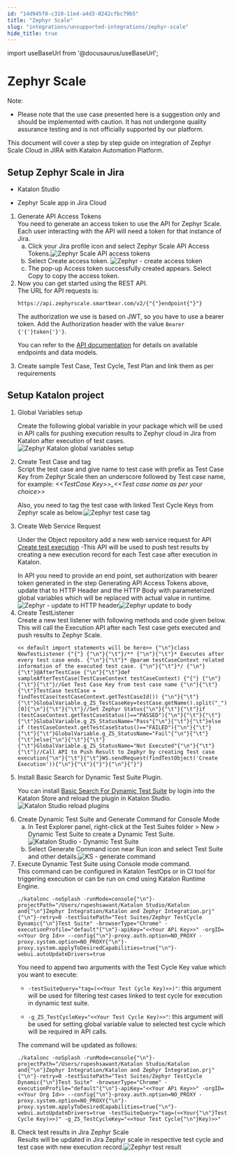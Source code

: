 ```yaml
---
id: "14d945f0-c310-11ed-a4d3-0242cfbc79b5"
title: "Zephyr Scale"
slug: "integrations/unsupported-integrations/zephyr-scale"
hide_title: true
---
```

import useBaseUrl from '@docusaurus/useBaseUrl';


# <a id="concept-9550" class="anchor_top_offset"/><a id="ariaid-title1" class="anchor_top_offset"/>Zephyr Scale

<div xmlns="http://www.w3.org/1999/xhtml" className="note note note_note"><span className="note__title">Note:</span> <ul className="ul"><li className="li"><p className="p">Please note that the use case presented here is a suggestion only and should be implemented with caution. It has not undergone quality assurance testing and is not officially supported by our platform. </p></li></ul></div>
<p xmlns="http://www.w3.org/1999/xhtml" className="p">This document will cover a step by step guide on integration of Zephyr Scale Cloud in JIRA with Katalon Automation Platform.</p> 

## <a id="task-5778" class="anchor_top_offset"/>Setup Zephyr Scale in Jira

<div xmlns="http://www.w3.org/1999/xhtml" className="section prereq p"><ul className="ul"><li className="li"><p className="p">Katalon Studio </p></li><li className="li"><p className="p">Zephyr Scale app in Jira Cloud</p></li></ul></div>
<ol xmlns="http://www.w3.org/1999/xhtml" className="ol steps"><li className="li step stepexpand"><span className="ph cmd">Generate API Access Tokens</span><div className="itemgroup info">You need to generate an access token to use the API for Zephyr Scale.  Each user interacting with the API will need a token for that instance       of Jira.</div><ol type="a" className="ol substeps"><li className="li substep"><span className="ph cmd">Click your Jira profile icon and select <span className="ph uicontrol">Zephyr Scale API Access Tokens</span>.<img className="image" src={useBaseUrl("/15cd42e0-c310-11ed-a4d3-0242cfbc79b5.png")} alt="Zephyr Scale API access tokens" /></span></li><li className="li substep"><span className="ph cmd">Select <span className="ph uicontrol">Create access token</span>. <img className="image" src={useBaseUrl("/1624ffd0-c310-11ed-a4d3-0242cfbc79b5.png")} alt="Zephyr - create access token" /></span></li><li className="li substep"><span className="ph cmd">The pop-up <span className="ph uicontrol">Access token successfully created</span> appears. Select <span className="ph uicontrol">Copy</span> to copy the access token.</span></li></ol></li><li className="li step stepexpand"><span className="ph cmd">Now you can get started using the REST API. </span><div className="itemgroup info">The URL for API requests is: <pre className="pre codeblock"><code>https://api.zephyrscale.smartbear.com/v2/{"{"}endpoint{"}"}</code></pre>The authorization we use is based on JWT, so you have to use a bearer token. Add the       <span className="ph uicontrol">Authorization</span> header with the value <code className="ph codeph">Bearer {'{'}token{'}'}</code>.<p className="p">You can  refer to the <a className="xref j-external-link" href="https://support.smartbear.com/zephyr-scale-cloud/api-docs/" target="_blank">API documentation</a> for details on available endpoints and data models.</p></div></li><li className="li step stepexpand"><span className="ph cmd">Create sample Test Case, Test Cycle, Test Plan and link them as  per requirements</span></li></ol> 

## <a id="task-8027" class="anchor_top_offset"/>Setup Katalon project

<ol xmlns="http://www.w3.org/1999/xhtml" className="ol steps"><li className="li step stepexpand"><span className="ph cmd">Global Variables setup</span><div className="itemgroup info"><p className="p">Create the following global variable in your package which will be used in API calls for pushing execution results to Zephyr cloud in Jira from Katalon after execution of test cases.<img className="image" src={useBaseUrl("/152dce90-c310-11ed-a4d3-0242cfbc79b5.png")} alt="Zephyr Katalon global variables setup" /></p></div></li><li className="li step stepexpand"><span className="ph cmd">Create Test Case and tag</span><div className="itemgroup info">Script the test case and give name to test case with prefix as Test Case Key from Zephyr Scale then an underscore followed by Test case name, for example:<em className="ph i"> &lt;&lt;TestCase Key&gt;&gt;_&lt;&lt;Test case name as per your choice&gt;&gt;</em><p className="p">Also, you need to tag the test case with linked Test Cycle Keys from Zephyr scale as below.<img className="image" src={useBaseUrl("/14ba4c40-c310-11ed-a4d3-0242cfbc79b5.png")} alt="Zephyr test case tag" /></p></div></li><li className="li step stepexpand"><span className="ph cmd">Create Web Service Request</span><div className="itemgroup info"><p className="p">Under the Object repository add a new web service request for API <a className="xref j-external-link" href="https://support.smartbear.com/zephyr-scale-cloud/api-docs/#tag/Test-Executions/operation/createTestExecution" target="_blank">Create test execution</a> -This API will be used to push test results by creating a new execution record for each Test case after execution in Katalon.</p>In API you need to provide an end point, set authorization with bearer token generated in the step Generating API Access Tokens above, update that to HTTP Header and the HTTP Body with parameterized global variables which will be replaced with actual value in       runtime.</div><div className="itemgroup info"><img className="image" src={useBaseUrl("/15f7ae40-c310-11ed-a4d3-0242cfbc79b5.png")} alt="Zephyr - update to HTTP header" /><img className="image" src={useBaseUrl("/15b96cc0-c310-11ed-a4d3-0242cfbc79b5.png")} alt="Zephyr update to body" /></div></li><li className="li step stepexpand"><span className="ph cmd">Create TestListener</span><div className="itemgroup info">Create a new test listener with following methods and code given below. This will call the Execution API after each Test case gets executed and push results to Zephyr Scale.<pre className="pre codeblock"><code>&lt;&lt; default import statements will be here&gt;&gt; {"\n"}class NewTestListener {"{"} {"\n"}{"\t"}/** {"\n"}{"\t"}* Executes after every test case ends. {"\n"}{"\t"}* @param testCaseContext related information of the executed test case. {"\n"}{"\t"}*/ {"\n"}{"\t"}@AfterTestCase {"\n"}{"\t"}def sampleAfterTestCase(TestCaseContext testCaseContext) {"{"} {"\n"}{"\t"}{"\t"}//Get Test Case Key from test case name {"\n"}{"\t"}{"\t"}TestCase testCase = findTestCase(testCaseContext.getTestCaseId()) {"\n"}{"\t"}{"\t"}GlobalVariable.g_ZS_TestCaseKey=testCase.getName().split("_")[0]{"\n"}{"\t"}{"\t"}//Set Zephyr Status{"\n"}{"\t"}{"\t"}if (testCaseContext.getTestCaseStatus()=="PASSED"){"\n"}{"\t"}{"\t"}{"\t"}GlobalVariable.g_ZS_StatusName="Pass"{"\n"}{"\t"}{"\t"}else if (testCaseContext.getTestCaseStatus()=="FAILED"){"\n"}{"\t"}{"\t"}{"\t"}GlobalVariable.g_ZS_StatusName="Fail"{"\n"}{"\t"}{"\t"}else{"\n"}{"\t"}{"\t"}{"\t"}GlobalVariable.g_ZS_StatusName="Not Executed"{"\n"}{"\t"}{"\t"}//Call API to Push Result to Zephyr by creating Test case execution{"\n"}{"\t"}{"\t"}WS.sendRequest(findTestObject('Create Execution')){"\n"}{"\t"}{"}"}{"\n"}{"}"}</code></pre></div></li><li className="li step stepexpand"><span className="ph cmd">Install Basic Search for Dynamic Test Suite Plugin.</span><div className="itemgroup info"><p className="p">You can install <a className="xref j-external-link" href="https://store.katalon.com/product/2/Basic-Search-For-Dynamic-Test-Suite" target="_blank">Basic Search For Dynamic Test Suite</a> by login into the Katalon Store and reload the plugin in Katalon Studio.<img className="image" src={useBaseUrl("/14f97820-c310-11ed-a4d3-0242cfbc79b5.png")} alt="Katalon Studio reload plugins" /></p>     </div></li><li className="li step stepexpand"><span className="ph cmd">Create Dynamic Test Suite and Generate Command for Console Mode</span><ol type="a" className="ol substeps"><li className="li substep"><span className="ph cmd">In <span className="ph uicontrol">Test Explorer</span> panel, right-click at the <span className="ph uicontrol">Test Suites</span> folder &gt; <span className="ph uicontrol">New</span> &gt; <span className="ph uicontrol">Dynamic Test Suite</span> to create a Dynamic Test Suite.<img className="image" src={useBaseUrl("/1585b290-c310-11ed-a4d3-0242cfbc79b5.png")} alt="Katalon Studio - Dynamic Test Suite" /></span></li><li className="li substep"><span className="ph cmd">Select <span className="ph uicontrol">Generate Command</span> icon near <span className="ph uicontrol">Run</span> icon and select Test Suite and other details.<img className="image" src={useBaseUrl("/14e33100-c310-11ed-a4d3-0242cfbc79b5.png")} alt="KS - generate command" /></span></li></ol></li><li className="li step stepexpand"><span className="ph cmd">Execute Dynamic Test Suite using Console mode command.</span><div className="itemgroup info">This command can be configured in <span className="ph">Katalon TestOps</span> or in CI tool for triggering execution or can be run on cmd using <span className="ph">Katalon Runtime Engine</span>. <pre className="pre codeblock"><code>./katalonc -noSplash -runMode=console{"\n"}-projectPath="/Users/rupeshsawant/Katalon Studio/Katalon and{"\n"}Zephyr Integration/Katalon and Zephyr Integration.prj"{"\n"}-retry=0 -testSuitePath="Test Suites/Zephyr TestCycle Dynamic{"\n"}Test Suite" -browserType="Chrome" -executionProfile="default"{"\n"}-apiKey="&lt;&lt;Your APi Key&gt;&gt;" -orgID=&lt;&lt;Your Org Id&gt;&gt; --config{"\n"}-proxy.auth.option=NO_PROXY -proxy.system.option=NO_PROXY{"\n"}-proxy.system.applyToDesiredCapabilities=true{"\n"}-webui.autoUpdateDrivers=true</code></pre>You need to append two arguments with the Test Cycle Key value which you want to execute: <ul className="ul"><li className="li"><p className="p"><code className="ph codeph">-testSuiteQuery="tag=(&lt;&lt;Your Test Cycle Key)&gt;&gt;)"</code>: this argument will be used for filtering test cases linked to test cycle for execution in dynamic test suite.</p></li><li className="li"><p className="p"><code className="ph codeph">-g_ZS_TestCycleKey="&lt;&lt;Your Test Cycle Key)&gt;&gt;"</code>: this argument will be used for setting global variable value to selected test cycle which will be required in API calls.</p></li></ul><div className="p">The command will be updated as follows: <pre className="pre codeblock"><code>./katalonc -noSplash -runMode=console{"\n"}-projectPath="/Users/rupeshsawant/Katalon Studio/Katalon and{"\n"}Zephyr Integration/Katalon and Zephyr Integration.prj"{"\n"}-retry=0 -testSuitePath="Test Suites/Zephyr TestCycle Dynamic{"\n"}Test Suite" -browserType="Chrome" -executionProfile="default"{"\n"}-apiKey="&lt;&lt;Your APi Key&gt;&gt;" -orgID=&lt;&lt;Your Org Id&gt;&gt; --config{"\n"}-proxy.auth.option=NO_PROXY -proxy.system.option=NO_PROXY{"\n"}-proxy.system.applyToDesiredCapabilities=true{"\n"}-webui.autoUpdateDrivers=true -testSuiteQuery="tag=(&lt;&lt;Your{"\n"}Test Cycle Key)&gt;&gt;)" -g_ZS_TestCycleKey="&lt;&lt;Your Test Cycle{"\n"}Key)&gt;&gt;"</code></pre></div></div></li><li className="li step stepexpand"><span className="ph cmd">Check test results in Jira Zephyr Scale</span><div className="itemgroup info">Results will be updated in Jira Zephyr scale in respective test cycle and test case with new execution record.<img className="image" src={useBaseUrl("/157251a0-c310-11ed-a4d3-0242cfbc79b5.png")} alt="Zephyr test result" /></div></li></ol> 
